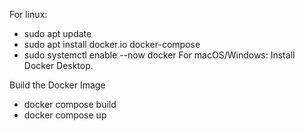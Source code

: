 For linux:
- sudo apt update
- sudo apt install docker.io docker-compose
- sudo systemctl enable --now docker
For macOS/Windows: Install Docker Desktop.

Build the Docker Image
- docker compose build
- docker compose up
